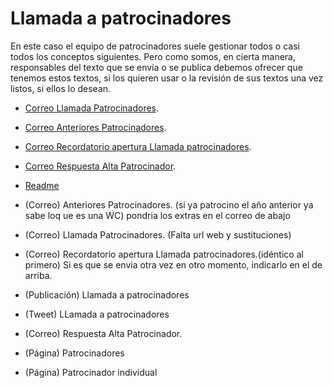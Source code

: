 # Llamada a patrocinadores

En este caso el equipo de patrocinadores suele gestionar todos o casi todos los conceptos siguientes. Pero como somos, en cierta manera, responsables del texto que se envía o se publica debemos ofrecer que tenemos estos textos, si los quieren usar o la revisión de sus textos una vez listos, si ellos lo desean.

- [Correo Llamada Patrocinadores](fase-3-llamada-patrocinadores/correo-presentacion-llamada.md).
- [Correo Anteriores Patrocinadores](fase-3-llamada-patrocinadores/correo-antiguos-patrocinadores.md).
- [Correo Recordatorio apertura Llamada patrocinadores](fase-3-llamada-patrocinadores/correo-presentacion-llamada.md).
- [Correo Respuesta Alta Patrocinador](fase-3-llamada-patrocinadores/correo-respuesta-alta.md).

- [Readme](././anexos/readme.md)

- (Correo) Anteriores Patrocinadores. (si ya patrocino el año anterior ya sabe loq ue es una WC) pondria los extras en el correo de abajo
- (Correo) Llamada Patrocinadores. (Falta url web y sustituciones)
- (Correo) Recordatorio apertura Llamada patrocinadores.(idéntico al primero) Si es que se envia otra vez en otro momento, indicarlo en el de arriba.
- (Publicación) Llamada  a patrocinadores
- (Tweet) LLamada a patrocinadores
- (Correo) Respuesta Alta Patrocinador.
- (Página) Patrocinadores
- (Página) Patrocinador individual
